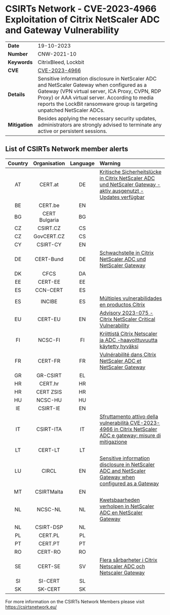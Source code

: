 # CSIRTs Network - CVE-2023-4966 Exploitation of Citrix NetScaler ADC and Gateway Vulnerability
|   |   |
|---|---|
| **Date** | 19-10-2023 |
| **Number** | CNW-2021-10 | 
| **Keywords** | CitrixBleed, Lockbit | 
| **CVE** | [CVE-2023-4966](https://www.netscaler.com/blog/news/netscaler-investigation-recommendations-for-cve-2023-4966/) | 
| **Details** | Sensitive information disclosure in NetScaler ADC and NetScaler Gateway when configured as a Gateway (VPN virtual server, ICA Proxy, CVPN, RDP Proxy) or AAA virtual server. According to media reports the LockBit ransomware group is targeting unpatched NetScaler ADCs. |
| **Mitigation** | Besides applying the necessary security updates, administrators are strongly advised to terminate any active or persistent sessions. |

## List of CSIRTs Network member alerts

| Country | Organisation | Language | Warning |
| :-----: | :----------: | :------: | :------ | 
| AT | CERT.at | DE | [Kritische Sicherheitslücke in Citrix NetScaler ADC und NetScaler Gateway - aktiv ausgenutzt - Updates verfügbar](https://cert.at/de/warnungen/2023/10/kritische-sicherheitslucke-in-citrix-netscaler-adc-und-netscaler-gateway-aktiv-ausgenutzt-updates-verfugbar) |
| BE | CERT.be | EN | |
| BG | CERT Bulgaria | BG | |
| CZ | CSIRT.CZ | CS | |
| CZ | GovCERT.CZ | CS | |
| CY | CSIRT-CY | EN | |
| DE | CERT-Bund | DE | [Schwachstelle in Citrix NetScaler ADC und NetScaler Gateway](https://www.bsi.bund.de/SharedDocs/Cybersicherheitswarnungen/DE/2023/2023-275276-1032.pdf?__blob=publicationFile) |
| DK | CFCS | DA | |
| EE | CERT-EE | EE | |
| ES | CCN-CERT | ES | |
| ES | INCIBE | ES | [Múltiples vulnerabilidades en productos Citrix](https://www.incibe.es/incibe-cert/alerta-temprana/avisos/multiples-vulnerabilidades-en-productos-citrix-0)|
| EU | CERT-EU | EN | [Advisory 2023-075 - Citrix NetScaler Critical Vulnerability](https://cert.europa.eu/publications/security-advisories/2023-075/) |
| FI | NCSC-FI | FI | [Kriittistä Citrix Netscaler ja ADC -haavoittuvuutta käytetty hyväksi](https://www.kyberturvallisuuskeskus.fi/fi/haavoittuvuus_21/2023) |
| FR | CERT-FR | FR | [Vulnérabilité dans Citrix NetScaler ADC et NetScaler Gateway](https://www.cert.ssi.gouv.fr/alerte/CERTFR-2023-ALE-012/) |
| GR | GR-CSIRT | EL | |
| HR | CERT.hr | HR | |
| HR | CERT ZSIS | HR | |
| HU | NCSC-HU | HU | |
| IE | CSIRT-IE | EN | |
| IT | CSIRT-ITA | IT | [Sfruttamento attivo della vulnerabilità CVE-2023-4966 in Citrix NetScaler ADC e gateway: misure di mitigazione](https://www.csirt.gov.it/contenuti/sfruttamento-attivo-della-vulnerabilita-cve-2023-4966-in-citrix-netscaler-adc-e-gateway-misure-di-mitigazione-bl01-231109-csirt-ita) |
| LT | CERT-LT | LT | |
| LU | CIRCL | EN | [Sensitive information disclosure in NetScaler ADC and NetScaler Gateway when configured as a Gateway](https://cve.circl.lu/cve/cve-2023-4966) |
| MT | CSIRTMalta | EN | |
| NL | NCSC-NL | NL | [Kwetsbaarheden verholpen in NetScaler ADC en NetScaler Gateway](https://advisories.ncsc.nl/advisory?id=NCSC-2023-0517)  |
| NL | CSIRT-DSP | NL | |
| PL | CERT.PL | PL | |
| PT | CERT.PT | PT | |
| RO | CERT-RO | RO | |
| SE | CERT-SE | SV | [Flera sårbarheter i Citrix Netscaler ADC och Netscaler Gateway](https://cert.se/2023/10/flera-sarbarheter-i-citrix-netscaler-adc-och-netscaler-gateway.html) |
| SI | SI-CERT | SL | |
| SK | SK-CERT | SK | |

 

For more information on the CSIRTs Network Members please visit https://csirtsnetwork.eu/ 
